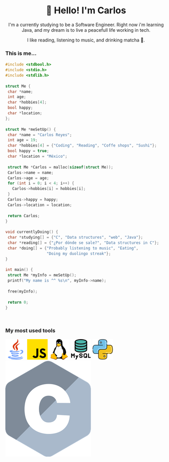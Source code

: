 <h1 align="center">👋 Hello! I'm Carlos</h1>

<p align="center">   
I'm a currently studying to be a Software Engineer. Right now i'm learning Java, and my dream is to live a peacefull life working in tech.
</p>
<p align="center">
I like reading, listening to music, and drinking matcha 💚.
</p>

<h3>This is me...</h3>

 ```c
 #include <stdbool.h>
#include <stdio.h>
#include <stdlib.h>

struct Me {
  char *name;
  int age;
  char *hobbies[4];
  bool happy;
  char *location;
};

struct Me *meSetUp() {
  char *name = "Carlos Reyes";
  int age = 19;
  char *hobbies[4] = {"Coding", "Reading", "Coffe shops", "Sushi"};
  bool happy = true;
  char *location = "México";

  struct Me *Carlos = malloc(sizeof(struct Me));
  Carlos->name = name;
  Carlos->age = age;
  for (int i = 0; i < 4; i++) {
    Carlos->hobbies[i] = hobbies[i];
  }
  Carlos->happy = happy;
  Carlos->location = location;

  return Carlos;
}

void currentlyDoing() {
  char *studying[] = {"C", "Data structures", "web", "Java"};
  char *reading[] = {"¿Por dónde se sale?", "Data structures in C"};
  char *doing[] = {"Probably listening to music", "Eating",
                   "Doing my duolingo streak"};
}

int main() {
  struct Me *myInfo = meSetUp();
  printf("My name is ^^ %s\n", myInfo->name);

  free(myInfo);

  return 0;
}

 ```
 
<br>

### My most used tools
<p> 
  <img src="assets/java.png" alt="java-logo">
  <img src="assets/js.png" alt="js-logo">
  <img src="assets/linux.png" alt="linux-logo">
  <img src="assets/mysql.png" alt="mysql-logo">
  <img src="assets/python.png" alt="python-logo">
  <img src="assets/c.png" alt="c-logo">
</p>
